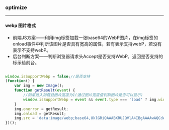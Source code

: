 ### optimize

--------------

#### webp 图片格式


- 前端JS方案——利用img标签加载一张base64的WebP图片，在img标签的onload事件中判断该图片是否具有宽高的属性，若有表示支持webP，若没有表示不支持webP。
- 后台判断方案——判断浏览器请求头Accept是否支持WebP，返回是否支持的标示给前台。

```js

window.isSupportWebp = false;//是否支持
(function() {
    var img = new Image(); 
    function getResult(event) {
        //如果进入加载且图片宽度为1(通过图片宽度值判断图片是否可以显示)
        window.isSupportWebp = event && event.type === 'load' ? img.width == 1 : false;
    }
    img.onerror = getResult;
    img.onload = getResult;
    img.src = 'data:image/webp;base64,UklGRiQAAABXRUJQVlA4IBgAAAAwAQCdASoBAAEAAwA0JaQAA3AA/vuUAAA='; //一像素图片
})();

```